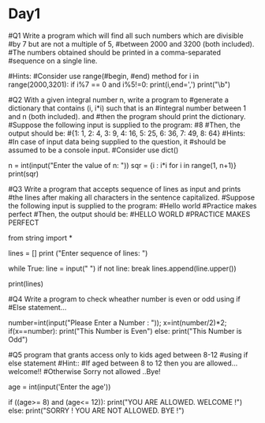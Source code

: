 # Day1
#Q1 Write a program which will find all such numbers which are divisible
#by 7 but are not a multiple of 5,
#between 2000 and 3200 (both included).
#The numbers obtained should be printed in a comma-separated
#sequence on a single line.

#Hints:
#Consider use range(#begin, #end) method
for i in range(2000,3201):
    if i%7 == 0 and i%5!=0:
        print(i,end=',')
print("\b")



#Q2 With a given integral number n, write a program to
#generate a dictionary that contains (i, i*i) such that is an
#integral number between 1 and n (both included). and
#then the program should print the dictionary.
#Suppose the following input is supplied to the program:
#8
#Then, the output should be:
#{1: 1, 2: 4, 3: 9, 4: 16, 5: 25, 6: 36, 7: 49, 8: 64}
#Hints:
#In case of input data being supplied to the question, it
#should be assumed to be a console input.
#Consider use dict()

n = int(input("Enter the value of n: "))
sqr = {i : i*i for i in range(1, n+1)}
print(sqr)

#Q3 Write a program that accepts sequence of lines as input and prints
#the lines after making all characters in the sentence capitalized.
#Suppose the following input is supplied to the program:
#Hello world
#Practice makes perfect
#Then, the output should be:
#HELLO WORLD
#PRACTICE MAKES PERFECT


from string import *

lines = []
print ("Enter sequence of lines: ")

while True:
	line = input(" ")
	if not line:
		break
	lines.append(line.upper())

print(lines)

#Q4 Write a program to check wheather number is even or odd using if
#Else statement…

number=int(input("Please Enter a Number : "));
x=int(number/2)*2;
if(x==number):
    print("This Number is Even")
else:
    print("This Number is Odd")
    
    
    
    
#Q5 program that grants access only to kids aged between 8-12
#using if else statement
#Hint::
#If aged between 8 to 12 then you are allowed… welcome!!
#Otherwise Sorry not allowed ..Bye!

age = int(input('Enter the age'))

if ((age>= 8) and (age<= 12)): 
	print("YOU ARE ALLOWED. WELCOME !") 
else: 
	print("SORRY ! YOU ARE NOT ALLOWED. BYE !") 



